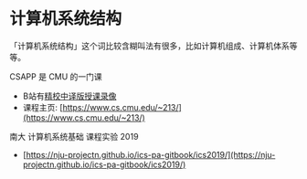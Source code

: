 # 计算机系统结构

「计算机系统结构」这个词比较含糊叫法有很多，比如计算机组成、计算机体系等等。

CSAPP 是 CMU 的一门课
- B站有[精校中译版授课录像](https://www.bilibili.com/video/BV1iW411d7hd)
- 课程主页: [https://www.cs.cmu.edu/~213/](https://www.cs.cmu.edu/~213/)

南大 计算机系统基础 课程实验 2019
- [https://nju-projectn.github.io/ics-pa-gitbook/ics2019/](https://nju-projectn.github.io/ics-pa-gitbook/ics2019/)

